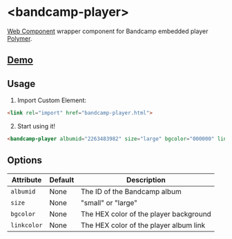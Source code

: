 # &lt;bandcamp-player&gt;

[Web Component](http://www.w3.org/TR/components-intro/) wrapper component for Bandcamp embedded player [Polymer](http://www.polymer-project.org/).

## [Demo](http://codepen.io/anon/pen/wappgx)

## Usage

1. Import Custom Element:

  ```html
  <link rel="import" href="bandcamp-player.html">
  ```

2. Start using it!

  ```html
  <bandcamp-player albumid="2263483982" size="large" bgcolor="000000" linkcolor="0687f5"=></bandcamp-player>
  ```

## Options

Attribute      | Default  | Description
---            | ---      | ---
`albumid`      | None     | The ID of the Bandcamp album
`size`         | None     | "small" or "large"
`bgcolor`      | None     | The HEX color of the player background
`linkcolor`    | None     | The HEX color of the player album link
